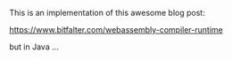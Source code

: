 
This is an implementation of this awesome blog post:

https://www.bitfalter.com/webassembly-compiler-runtime

but in Java ...
